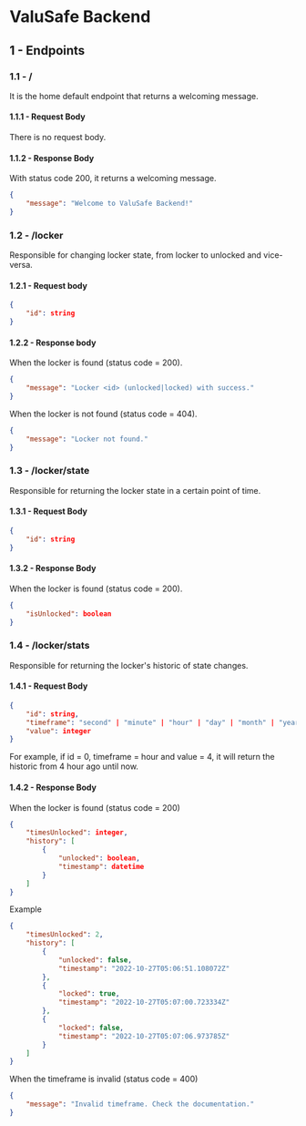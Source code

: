 # ValuSafe Backend

## 1 - Endpoints

### 1.1 - /
It is the home default endpoint that returns a welcoming message.
#### 1.1.1 - Request Body
There is no request body.

#### 1.1.2 - Response Body
With status code 200, it returns a welcoming message.
```json
{
    "message": "Welcome to ValuSafe Backend!"
}
```

### 1.2 - /locker
Responsible for changing locker state, from locker to unlocked and vice-versa.

#### 1.2.1 - Request body
```json
{
    "id": string
}
```

#### 1.2.2 - Response body
When the locker is found (status code = 200).
```json
{
    "message": "Locker <id> (unlocked|locked) with success."
}
```

When the locker is not found (status code = 404).
```json
{
    "message": "Locker not found."
}
```

### 1.3 - /locker/state
Responsible for returning the locker state in a certain point of time.

#### 1.3.1 - Request Body
```json
{
    "id": string
}
```

#### 1.3.2 - Response Body
When the locker is found (status code = 200).
```json
{
    "isUnlocked": boolean
}
```

### 1.4 - /locker/stats
Responsible for returning the locker's historic of state changes.
#### 1.4.1 - Request Body
```json
{
    "id": string,
    "timeframe": "second" | "minute" | "hour" | "day" | "month" | "year",
    "value": integer
}
```
For example, if id = 0, timeframe = hour and value = 4, it will return the historic from 4 hour ago until now.

#### 1.4.2 - Response Body
When the locker is found (status code = 200)

```json
{
    "timesUnlocked": integer,
    "history": [
        {
            "unlocked": boolean,
            "timestamp": datetime
        }
    ]
}
```

Example 

```json
{
    "timesUnlocked": 2,
    "history": [
        {
            "unlocked": false,
            "timestamp": "2022-10-27T05:06:51.108072Z"
        },
        {
            "locked": true,
            "timestamp": "2022-10-27T05:07:00.723334Z"
        },
        {
            "locked": false,
            "timestamp": "2022-10-27T05:07:06.973785Z"
        }
    ]
}
```

When the timeframe is invalid (status code = 400)
```json
{
    "message": "Invalid timeframe. Check the documentation."
}
```

